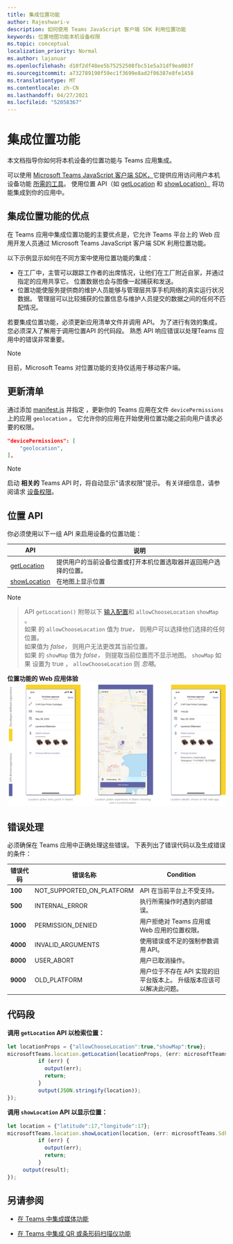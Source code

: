 ```yaml
---
title: 集成位置功能
author: Rajeshwari-v
description: 如何使用 Teams JavaScript 客户端 SDK 利用位置功能
keywords: 位置地图功能本机设备权限
ms.topic: conceptual
localization_priority: Normal
ms.author: lajanuar
ms.openlocfilehash: d10f2df48ee5b75252508fbc51e5a31df9ea083f
ms.sourcegitcommit: a732789190f59ec1f3699e8ad2f06387e8fe1458
ms.translationtype: MT
ms.contentlocale: zh-CN
ms.lasthandoff: 04/27/2021
ms.locfileid: "52058367"
---
```

# <a name="integrate-location-capabilities"></a>集成位置功能 

本文档指导你如何将本机设备的位置功能与 Teams 应用集成。  

可以使用 [Microsoft Teams JavaScript 客户端 SDK，](/javascript/api/overview/msteams-client?view=msteams-client-js-latest&preserve-view=true)它提供应用访问用户本机设备功能 [所需的工具](native-device-permissions.md)。 使用位置 API（如 [getLocation](/javascript/api/@microsoft/teams-js/location?view=msteams-client-js-latest#getLocation_LocationProps___error__SdkError__location__Location_____void_&preserve-view=true) 和 [showLocation）](/javascript/api/@microsoft/teams-js/location?view=msteams-client-js-latest#showLocation_Location___error__SdkError__status__boolean_____void_&preserve-view=true) 将功能集成到你的应用中。 

## <a name="advantages-of-integrating-location-capabilities"></a>集成位置功能的优点

在 Teams 应用中集成位置功能的主要优点是，它允许 Teams 平台上的 Web 应用开发人员通过 Microsoft Teams JavaScript 客户端 SDK 利用位置功能。 

以下示例显示如何在不同方案中使用位置功能的集成：
* 在工厂中，主管可以跟踪工作者的出席情况，让他们在工厂附近自家，并通过指定的应用共享它。 位置数据也会与图像一起捕获和发送。
* 位置功能使服务提供商的维护人员能够与管理层共享手机网络的真实运行状况数据。 管理层可以比较捕获的位置信息与维护人员提交的数据之间的任何不匹配情况。

若要集成位置功能，必须更新应用清单文件并调用 API。 为了进行有效的集成，您必须深入了解用于调用位置[](#code-snippets)API 的代码段。 熟悉 API 响应错误以处理[](#error-handling)Teams 应用中的错误非常重要。

> [!NOTE] 
> 目前，Microsoft Teams 对位置功能的支持仅适用于移动客户端。

## <a name="update-manifest"></a>更新清单

通过添加 [manifest.js](../../resources/schema/manifest-schema.md#devicepermissions) 并指定 ，更新你的 Teams 应用在文件 `devicePermissions` 上的应用 `geolocation` 。 它允许你的应用在开始使用位置功能之前向用户请求必要的权限。

``` json
"devicePermissions": [
    "geolocation",
],
```

> [!NOTE]
> 启动 **相关的** Teams API 时，将自动显示"请求权限"提示。 有关详细信息，请参阅请求 [设备权限](native-device-permissions.md)。

## <a name="location-apis"></a>位置 API

你必须使用以下一组 API 来启用设备的位置功能：

| API      | 说明   |
| --- | --- |
|[getLocation](/javascript/api/@microsoft/teams-js/location?view=msteams-client-js-latest#getLocation_LocationProps___error__SdkError__location__Location_____void_&preserve-view=true) | 提供用户的当前设备位置或打开本机位置选取器并返回用户选择的位置。 |
|[showLocation](/javascript/api/@microsoft/teams-js/location?view=msteams-client-js-latest#showLocation&preserve-view=true) | 在地图上显示位置 |

> [!NOTE]

> API `getLocation()` 附带以下 [输入配置](https://docs.microsoft.com/javascript/api/@microsoft/teams-js/locationprops?view=msteams-client-js-latest&preserve-view=true)和 `allowChooseLocation` `showMap` 。 <br/> 如果 的 `allowChooseLocation` 值为 *true，* 则用户可以选择他们选择的任何位置。<br/>  如果值为 *false，* 则用户无法更改其当前位置。<br/> 如果 的 `showMap` 值为 *false，* 则提取当前位置而不显示地图。 `showMap` 如果 设置为 true ， `allowChooseLocation` 则 *忽略*。 


**位置功能的 Web 应用体验** 
 ![位置功能的 Web 应用体验](../../assets/images/tabs/location-capability.png)

## <a name="error-handling"></a>错误处理

必须确保在 Teams 应用中正确处理这些错误。 下表列出了错误代码以及生成错误的条件： 

|错误代码 |  错误名称     | Condition|
| --------- | --------------- | -------- |
| **100** | NOT_SUPPORTED_ON_PLATFORM | API 在当前平台上不受支持。|
| **500** | INTERNAL_ERROR | 执行所需操作时遇到内部错误。|
| **1000** | PERMISSION_DENIED |用户拒绝对 Teams 应用或 Web 应用的位置权限。|
| **4000** | INVALID_ARGUMENTS | 使用错误或不足的强制参数调用 API。|
| **8000** | USER_ABORT |用户已取消操作。|
| **9000** | OLD_PLATFORM | 用户位于不存在 API 实现的旧平台版本上。 升级版本应该可以解决此问题。|

## <a name="code-snippets"></a>代码段

**调用 `getLocation` API 以检索位置：**

```javascript
let locationProps = {"allowChooseLocation":true,"showMap":true};
microsoftTeams.location.getLocation(locationProps, (err: microsoftTeams.SdkError, location: microsoftTeams.location.Location) => {
          if (err) {
            output(err);
            return;
          }
          output(JSON.stringify(location));
});
```

**调用 `showLocation` API 以显示位置：**

```javascript
let location = {"latitude":17,"longitude":17};
microsoftTeams.location.showLocation(location, (err: microsoftTeams.SdkError, result: boolean) => {
          if (err) {
            output(err);
            return;
          }
     output(result);
});
```

## <a name="see-also"></a>另请参阅

- [在 Teams 中集成媒体功能](mobile-camera-image-permissions.md)

- [在 Teams 中集成 QR 或条形码扫描仪功能](qr-barcode-scanner-capability.md)
